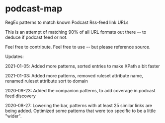 
# podcast-map
RegEx patterns to match known Podcast Rss-feed link URLs

This is an attempt of matching 90% of all URL formats out there -- to deduce if podcast feed or not.

Feel free to contribute. Feel free to use -- but please reference source.




Updates:

  2021-01-05: Added more patterns, sorted entries to make XPath a bit faster

  2021-01-03: Added more patterns, removed ruleset attribute name, renamed ruleset attribute sort to domain

  2020-09-23: Added the companion patterns, to add coverage in podcast feed discovery

  2020-08-27: Lowering the bar, patterns with at least 25 similar links are being added. Optimized some patterns that were too specific to be a little "wider".

